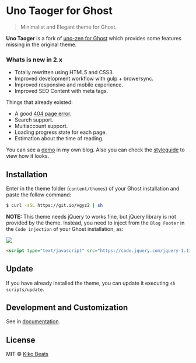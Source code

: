 # Uno Taoger for Ghost

> Minimalist and Elegant theme for Ghost.

**Uno Taoger** is a fork of [uno-zen for Ghost](https://github.com/Kikobeats/uno-zen) which provides some features missing in the original theme.

### Whats is new in 2.x

- Totally rewritten using HTML5 and CSS3.
- Improved development workflow with gulp + browersync.
- Improved responsive and mobile experience.
- Improved SEO Content with meta tags.

Things that already existed:

- A good [404 page error](http://blog.taoger.info/404).
- Search support.
- Multiaccount support.
- Loading progress state for each page.
- Estimation about the time of reading.

You can see a [demo](http://blog.taoger.info) in my own blog. Also you can check the [styleguide](http://kikobeats.com/styleguide) to view how it looks.

## Installation

Enter in the theme folder (`content/themes`) of your Ghost installation and paste the follow command:

```bash
$ curl -sSL https://git.io/vgyz2 | sh
```

**NOTE:** This theme needs jQuery to works fine, but jQuery library is not provided by the theme. Instead, you need to inject from the `Blog Footer` in the `Code injection` of your Ghost installation, as:

![](https://camo.githubusercontent.com/f600498109f9b8e7d15fadd28b51c75b1f585d0f/687474703a2f2f692e696d6775722e636f6d2f4b365a595933752e706e67)

```html
<script type="text/javascript" src="https://code.jquery.com/jquery-1.11.3.min.js"></script>
```

## Update

If you have already installed the theme, you can update it executing `sh scripts/update`.

## Development and Customization

See in [documentation](https://github.com/taoger/uno-taoger/blob/master/DOCUMENTATION.md).
## License

MIT © [Kiko Beats](kikobeats.com)
